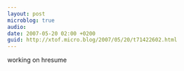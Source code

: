 ```yaml
---
layout: post
microblog: true
audio: 
date: 2007-05-20 02:00 +0200
guid: http://xtof.micro.blog/2007/05/20/t71422602.html
---
```

working on hresume
